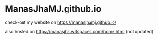 # ManasJhaMJ.github.io

check-out my website on https://manasjhamj.github.io/

also hosted on https://manasjha.w3spaces.com/home.html (not updated)
